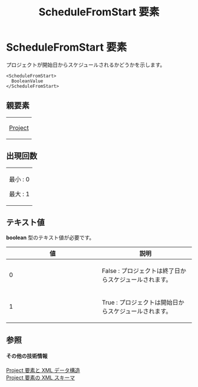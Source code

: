 ﻿---
title: ScheduleFromStart 要素
TOCTitle: ScheduleFromStart 要素
ms:assetid: f786738d-d6f6-46b1-a18b-94548a226150
ms:mtpsurl: https://msdn.microsoft.com/ja-jp/library/Bb968741(v=office.12)
ms:contentKeyID: 16750815
ms.date: 06/30/2008
mtps_version: v=office.12
ms.translationtype: HT
---

# ScheduleFromStart 要素

プロジェクトが開始日からスケジュールされるかどうかを示します。

    <ScheduleFromStart>
      BooleanValue
    </ScheduleFromStart>

## 親要素

<table>
<colgroup>
<col style="width: 100%" />
</colgroup>
<tbody>
<tr class="odd">
<td><p><a href="project-element.md">Project</a></p></td>
</tr>
</tbody>
</table>


## 出現回数


<table>
<colgroup>
<col style="width: 100%" />
</colgroup>
<tbody>
<tr class="odd">
<td><p>最小 : 0</p>
<p>最大 : 1</p></td>
</tr>
</tbody>
</table>


## テキスト値

**boolean** 型のテキスト値が必要です。

<table>
<colgroup>
<col style="width: 50%" />
<col style="width: 50%" />
</colgroup>
<thead>
<tr class="header">
<th>値</th>
<th>説明</th>
</tr>
</thead>
<tbody>
<tr class="odd">
<td><p>0</p></td>
<td><p>False : プロジェクトは終了日からスケジュールされます。</p></td>
</tr>
<tr class="even">
<td><p>1</p></td>
<td><p>True : プロジェクトは開始日からスケジュールされます。</p></td>
</tr>
</tbody>
</table>


## 参照

#### その他の技術情報

[Project 要素と XML データ構造](project-elements-and-xml-structure.md)  
[Project 要素の XML スキーマ](xml-schema-for-the-project-element.md)

